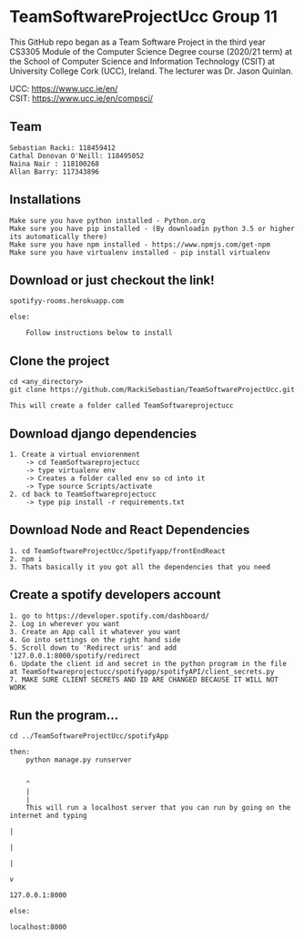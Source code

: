 # TeamSoftwareProjectUcc Group 11

This GitHub repo began as a Team Software Project in the third year CS3305 Module of the Computer Science Degree course (2020/21 term) at the School of Computer Science and Information Technology (CSIT) at University College Cork (UCC), Ireland.  The lecturer was Dr. Jason Quinlan.

UCC: https://www.ucc.ie/en/  
CSIT: https://www.ucc.ie/en/compsci/

## Team 
    Sebastian Racki: 118459412 
    Cathal Donovan O'Neill: 118495052
    Naina Nair : 118100268
    Allan Barry: 117343896
    
## Installations

    Make sure you have python installed - Python.org 
    Make sure you have pip installed - (By downloadin python 3.5 or higher its automatically there) 
    Make sure you have npm installed - https://www.npmjs.com/get-npm
    Make sure you have virtualenv installed - pip install virtualenv
## Download or just checkout the link! 
    spotifyy-rooms.herokuapp.com
    
    else:
    
        Follow instructions below to install 

## Clone the project 
    
    cd <any_directory> 
    git clone https://github.com/RackiSebastian/TeamSoftwareProjectUcc.git
    
    This will create a folder called TeamSoftwareprojectucc 

## Download django dependencies 
    
    1. Create a virtual enviorenment 
        -> cd TeamSoftwareprojectucc 
        -> type virtualenv env
        -> Creates a folder called env so cd into it 
        -> Type source Scripts/activate 
    2. cd back to TeamSoftwareprojectucc 
        -> type pip install -r requirements.txt 
 
## Download Node and React Dependencies 
    1. cd TeamSoftwareProjectUcc/Spotifyapp/frontEndReact
    2. npm i
    3. Thats basically it you got all the dependencies that you need 

## Create a spotify developers account 
    1. go to https://developer.spotify.com/dashboard/
    2. Log in wherever you want 
    3. Create an App call it whatever you want 
    4. Go into settings on the right hand side 
    5. Scroll down to 'Redirect uris' and add '127.0.0.1:8000/spotify/redirect
    6. Update the client id and secret in the python program in the file at TeamSoftwareprojectucc/spotifyapp/spotifyAPI/client_secrets.py 
    7. MAKE SURE CLIENT SECRETS AND ID ARE CHANGED BECAUSE IT WILL NOT WORK 

## Run the program...


    cd ../TeamSoftwareProjectUcc/spotifyApp

    then: 
        python manage.py runserver 


        ^
        |
        |
        This will run a localhost server that you can run by going on the internet and typing 
                                                                                        |
                                                                                        |
                                                                                        |
                                                                                        v
                                                                                        127.0.0.1:8000
                                                                                            else:
                                                                                                localhost:8000
